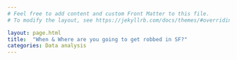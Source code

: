 ```yaml
---
# Feel free to add content and custom Front Matter to this file.
# To modify the layout, see https://jekyllrb.com/docs/themes/#overriding-theme-defaults

layout: page.html
title:  "When & Where are you going to get robbed in SF?"
categories: Data analysis
---
```


